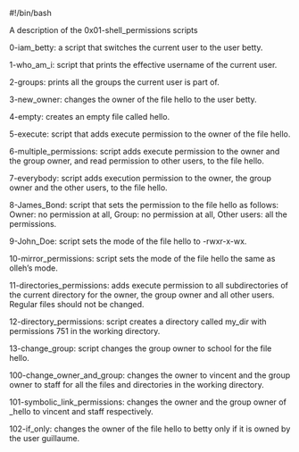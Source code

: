 #!/bin/bash

A description of the 0x01-shell_permissions scripts

0-iam_betty: a script that switches the current user to the user betty.

1-who_am_i: script that prints the effective username of the current user.

2-groups: prints all the groups the current user is part of.

3-new_owner: changes the owner of the file hello to the user betty.

4-empty: creates an empty file called hello.

5-execute: script that adds execute permission to the owner of the file hello.

6-multiple_permissions: script adds execute permission to the owner and the group owner, and read permission to other users, to the file hello.

7-everybody: script adds execution permission to the owner, the group owner and the other users, to the file hello.

8-James_Bond: script that sets the permission to the file hello as follows: Owner: no permission at all, Group: no permission at all, Other users: all the permissions.

9-John_Doe: script sets the mode of the file hello to -rwxr-x-wx.

10-mirror_permissions: script sets the mode of the file hello the same as olleh’s mode.

11-directories_permissions: adds execute permission to all subdirectories of the current directory for the owner, the group owner and all other users. Regular files should not be changed.

12-directory_permissions: script creates a directory called my_dir with permissions 751 in the working directory.

13-change_group: script changes the group owner to school for the file hello.

100-change_owner_and_group: changes the owner to vincent and the group owner to staff for all the files and directories in the working directory.

101-symbolic_link_permissions: changes the owner and the group owner of _hello to vincent and staff respectively.

102-if_only: changes the owner of the file hello to betty only if it is owned by the user guillaume.

